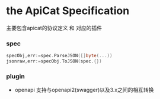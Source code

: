 # the ApiCat Specification

主要包含apicat的协议定义 和 对应的插件

### spec

```go
specObj,err:=spec.ParseJSON([]byte(...))
jsonraw,err:=specObj.ToJSON(spec.{})
```


### plugin
* openapi 支持与openapi2(swagger)以及3.x之间的相互转换

